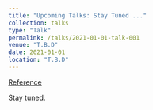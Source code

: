 ```yaml
---
title: "Upcoming Talks: Stay Tuned ..."
collection: talks
type: "Talk"
permalink: /talks/2021-01-01-talk-001
venue: "T.B.D"
date: 2021-01-01
location: "T.B.D"
---
```


[Reference](https://scholar.google.com)

Stay tuned.
